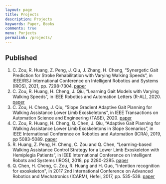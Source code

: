 ```yaml
---
layout: page
title: Projects
description: Projects
keywords: Paper, Books
comments: true
menu: Porjects
permalink: /projects/
---
```





## Published
1. C. Zou, R. Huang, Z. Peng, J. Qiu, J. Zhang, H. Cheng, “Synergetic Gait Prediction for Stroke Rehabilitation with Varying Walking Speeds”, in IEEE/RSJ International Conference on Intelligent Robotics and Systems (IROS), 2021, pp. 7298-7304. [paper](https://ieeexplore.ieee.org/document/9635860)
2. C. Zou, R. Huang, H. Cheng, J. Qiu, “Learning Gait Models with Varying Walking Speeds”, in IEEE Robotics and Automation Letters (R-AL), 2020. [paper](https://ieeexplore.ieee.org/document/9131848)
3. C. Zou, H. Cheng, J. Qiu, “Slope Gradient Adaptive Gait Planning for Walking Assistance Lower Limb Exoskeletons”, in IEEE Transactions on Automation Science and Engineering (TASE), 2020. [paper](https://ieeexplore.ieee.org/document/9281111)
4. C. Zou, R. Huang, H. Cheng, Q. Chen, J. Qiu, “Adaptive Gait Planning for Walking Assistance Lower Limb Exoskeletons in Slope Scenarios”, in IEEE International Conference on Robotics and Automation (ICRA), 2019, pp 5083-5089. [paper](https://ieeexplore.ieee.org/document/8793863)
5. R. Huang, Z. Peng, H. Cheng, C. Zou and Q. Chen, “Learning-based Walking Assistance Control Strategy for a Lower Limb Exoskeleton with Hemiplegia Patients”, in IEEE International Conference on Intelligent Robots and Systems (IROS), 2018, pp 2280-2285. [paper](https://ieeexplore.ieee.org/document/8594464)
6. Q. Chen, H. Cheng, C. Zou, R. Huang and H. Guo, "Intention recognition for exoskeleton", in 2017 2nd International Conference on Advanced Robotics and Mechatronics (ICARM), Hefei, 2017, pp. 535-539. [paper](https://ieeexplore.ieee.org/document/8273219)
